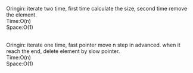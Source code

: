 Oringin: iterate two time, first time calculate the size, second time remove the element.
</br>
Time:O(n)
</br>
Space:O(1)
</br>
</br>

Oringin: iterate one time, fast pointer move n step in advanced. when it reach the end, delete element by slow pointer.
</br>
Time:O(n)
</br>
Space:O(1)

